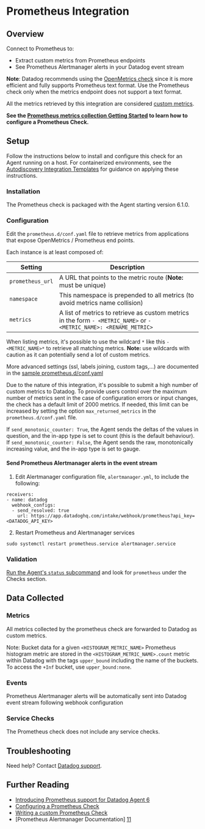 # Prometheus Integration

## Overview

Connect to Prometheus to:
- Extract custom metrics from Prometheus endpoints
- See Prometheus Alertmanager alerts in your Datadog event stream

**Note**: Datadog recommends using the [OpenMetrics check][10] since it is more efficient and fully supports Prometheus text format. Use the Prometheus check only when the metrics endpoint does not support a text format.

<div class="alert alert-warning">
All the metrics retrieved by this integration are considered <a href="https://docs.datadoghq.com/developers/metrics/custom_metrics">custom metrics</a>.
</div>

**See the [Prometheus metrics collection Getting Started][8] to learn how to configure a Prometheus Check.**

## Setup

Follow the instructions below to install and configure this check for an Agent running on a host. For containerized environments, see the [Autodiscovery Integration Templates][9] for guidance on applying these instructions.

### Installation

The Prometheus check is packaged with the Agent starting version 6.1.0.

### Configuration

Edit the `prometheus.d/conf.yaml` file to retrieve metrics from applications that expose OpenMetrics / Prometheus end points.

Each instance is at least composed of:

| Setting          | Description                                                                                                         |
| ---------------- | ------------------------------------------------------------------------------------------------------------------- |
| `prometheus_url` | A URL that points to the metric route (**Note:** must be unique)                                                    |
| `namespace`      | This namespace is prepended to all metrics (to avoid metrics name collision)                                        |
| `metrics`        | A list of metrics to retrieve as custom metrics in the form `- <METRIC_NAME>` or `- <METRIC_NAME>: <RENAME_METRIC>` |

When listing metrics, it's possible to use the wildcard `*` like this `- <METRIC_NAME>*` to retrieve all matching metrics. **Note:** use wildcards with caution as it can potentially send a lot of custom metrics.

More advanced settings (ssl, labels joining, custom tags,...) are documented in the [sample prometheus.d/conf.yaml][2]

Due to the nature of this integration, it's possible to submit a high number of custom metrics to Datadog. To provide users control over the maximum number of metrics sent in the case of configuration errors or input changes, the check has a default limit of 2000 metrics. If needed, this limit can be increased by setting the option `max_returned_metrics` in the `prometheus.d/conf.yaml` file.

If `send_monotonic_counter: True`, the Agent sends the deltas of the values in question, and the in-app type is set to count (this is the default behaviour). If `send_monotonic_counter: False`, the Agent sends the raw, monotonically increasing value, and the in-app type is set to gauge.

#### Send Prometheus Alertmanager alerts in the event stream
1. Edit Alertmanager configuration file, `alertmanager.yml`, to include the following:
```
receivers:
- name: datadog
  webhook_configs: 
  - send_resolved: true
    url: https://app.datadoghq.com/intake/webhook/prometheus?api_key=<DATADOG_API_KEY>
```
2. Restart Prometheus and Alertmanager services
```
sudo systemctl restart prometheus.service alertmanager.service
```

### Validation

[Run the Agent's `status` subcommand][3] and look for `prometheus` under the Checks section.

## Data Collected

### Metrics

All metrics collected by the prometheus check are forwarded to Datadog as custom metrics.

Note: Bucket data for a given `<HISTOGRAM_METRIC_NAME>` Prometheus histogram metric are stored in the `<HISTOGRAM_METRIC_NAME>.count` metric within Datadog with the tags `upper_bound` including the name of the buckets. To access the `+Inf` bucket, use `upper_bound:none`.

### Events

Prometheus Alertmanager alerts will be automatically sent into Datadog event stream following webhook configuration

### Service Checks

The Prometheus check does not include any service checks.

## Troubleshooting

Need help? Contact [Datadog support][4].

## Further Reading

- [Introducing Prometheus support for Datadog Agent 6][5]
- [Configuring a Prometheus Check][6]
- [Writing a custom Prometheus Check][7]
- [Prometheus Alertmanager Documentation] [11]

[2]: https://github.com/DataDog/integrations-core/blob/master/prometheus/datadog_checks/prometheus/data/conf.yaml.example
[3]: https://docs.datadoghq.com/agent/guide/agent-commands/#agent-status-and-information
[4]: https://docs.datadoghq.com/help/
[5]: https://www.datadoghq.com/blog/monitor-prometheus-metrics
[6]: https://docs.datadoghq.com/agent/prometheus/
[7]: https://docs.datadoghq.com/developers/prometheus/
[8]: https://docs.datadoghq.com/getting_started/integrations/prometheus/
[9]: https://docs.datadoghq.com/getting_started/integrations/prometheus?tab=docker#configuration
[10]: https://docs.datadoghq.com/integrations/openmetrics/
[11]: https://prometheus.io/docs/alerting/latest/alertmanager/
